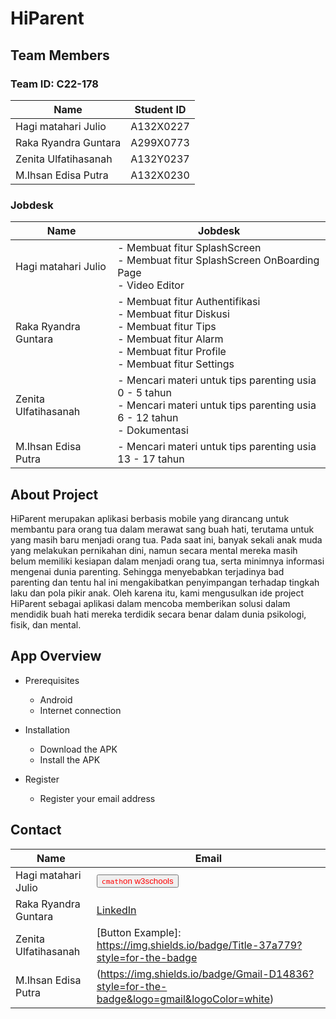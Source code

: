 # **HiParent** <br />

## Team Members <br />

### Team ID: C22-178 <br />

| Name  | Student ID |
| ------------- | ------------- |
| Hagi matahari Julio  | A132X0227  |
| Raka Ryandra Guntara  | A299X0773  |
| Zenita Ulfatihasanah  | A132Y0237  |
| M.Ihsan Edisa Putra  | A132X0230  |

### Jobdesk <br />

| Name  | Jobdesk |
| ------------- | ------------- |
| Hagi matahari Julio  | -  Membuat fitur SplashScreen <br /> - Membuat fitur SplashScreen OnBoarding Page <br /> - Video Editor|
| Raka Ryandra Guntara  | -  Membuat fitur Authentifikasi <br /> -  Membuat fitur Diskusi <br /> -  Membuat fitur Tips <br /> -  Membuat fitur Alarm <br /> -  Membuat fitur Profile <br /> -  Membuat fitur Settings  |
| Zenita Ulfatihasanah  | - Mencari materi untuk tips parenting usia 0 - 5 tahun <br /> -  Mencari materi untuk tips parenting usia 6 - 12 tahun <br /> -  Dokumentasi  |
| M.Ihsan Edisa Putra  | - Mencari materi untuk tips parenting usia 13 - 17 tahun  |

## About Project <br />
HiParent merupakan aplikasi berbasis mobile yang dirancang untuk membantu para orang tua dalam merawat sang buah hati, terutama untuk yang masih baru menjadi orang tua. Pada saat ini, banyak sekali anak muda yang melakukan pernikahan dini, namun secara mental mereka masih belum memiliki kesiapan dalam menjadi orang tua, serta minimnya informasi mengenai dunia parenting. Sehingga menyebabkan terjadinya bad parenting dan tentu hal ini mengakibatkan penyimpangan terhadap tingkah laku dan pola pikir anak. Oleh karena itu, kami mengusulkan ide project HiParent sebagai aplikasi dalam mencoba memberikan solusi dalam mendidik buah hati mereka terdidik secara benar dalam dunia psikologi, fisik, dan mental.

## App Overview <br />
- Prerequisites
  - Android
  - Internet connection

- Installation
  - Download the APK
  - Install the APK
 
- Register
  - Register your email address

## Contact <br />

| Name  | Email |
| ------------- | ------------- |
| Hagi matahari Julio  | <a><button name="button" style = "color: red" onclick="https://www.w3schools.com/CPP/cpp_math.asp">`cmath`on w3schools</button></a>  |
| Raka Ryandra Guntara  | <a href="https://www.linkedin.com/in/raka-ryandra-guntara-b23698227" class="button" >LinkedIn</a>  |
| Zenita Ulfatihasanah  | [Button Example]: https://img.shields.io/badge/Title-37a779?style=for-the-badge  |
| M.Ihsan Edisa Putra  | (https://img.shields.io/badge/Gmail-D14836?style=for-the-badge&logo=gmail&logoColor=white)  |
